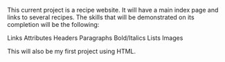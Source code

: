 This current project is a recipe website. It will have a main index page and links to several recipes. The skills that will be demonstrated on its completion will be the following: 

Links 
Attributes
Headers
Paragraphs 
Bold/Italics 
Lists 
Images

This will also be my first project using HTML.
